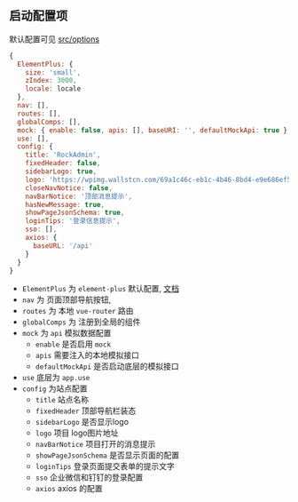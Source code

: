 ## 启动配置项

默认配置可见 [src/options](https://github.com/daodao97/rock-admin/blob/master/src/options.js)

```javascript
{
  ElementPlus: {
    size: 'small',
    zIndex: 3000,
    locale: locale
  },
  nav: [],
  routes: [],
  globalComps: [],
  mock: { enable: false, apis: [], baseURI: '', defaultMockApi: true },
  use: [],
  config: {
    title: 'RockAdmin',
    fixedHeader: false,
    sidebarLogo: true,
    logo: 'https://wpimg.wallstcn.com/69a1c46c-eb1c-4b46-8bd4-e9e686ef5251.png',
    closeNavNotice: false,
    navBarNotice: '顶部消息提示',
    hasNewMessage: true,
    showPageJsonSchema: true,
    loginTips: '登录信息提示',
    sso: [],
    axios: {
      baseURL: '/api'
    }
  }
}
```

- `ElementPlus` 为 `element-plus` 默认配置, [文档](https://element-plus.gitee.io/#/quan-ju-pei-zhi)
- `nav` 为 页面顶部导航按钮,
- `routes` 为 本地 `vue-router` 路由
- `globalComps` 为 注册到全局的组件
- `mock` 为 `api` 模拟数据配置
    - `enable` 是否启用 `mock`
    - `apis` 需要注入的本地模拟接口
    - `defaultMockApi` 是否启动底层的模拟接口
- `use` 底层为 `app.use`
- `config` 为站点配置
    - `title` 站点名称
    - `fixedHeader` 顶部导航栏装态
    - `sidebarLogo` 是否显示logo
    - `logo` 项目 logo图片地址
    - `navBarNotice` 项目打开的消息提示
    - `showPageJsonSchema` 是否显示页面的配置
    - `loginTips` 登录页面提交表单的提示文字
    - `sso` 企业微信和钉钉的登录配置
    - `axios` axios 的配置
